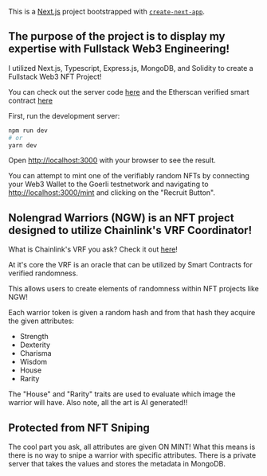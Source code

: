 This is a [Next.js](https://nextjs.org/) project bootstrapped with [`create-next-app`](https://github.com/vercel/next.js/tree/canary/packages/create-next-app).

## The purpose of the project is to display my expertise with Fullstack Web3 Engineering!

I utilized Next.js, Typescript, Express.js, MongoDB, and Solidity to create a Fullstack Web3 NFT Project!

You can check out the server code [here](https://github.com/TeflonTrout/nolengrad-warriors-server-51oi) and the Etherscan verified smart contract [here](https://goerli.etherscan.io/address/0x4b6fde23bb4224a3c57450c89902d48bb23f8819)

First, run the development server:

```bash
npm run dev
# or
yarn dev
```

Open [http://localhost:3000](http://localhost:3000) with your browser to see the result.

You can attempt to mint one of the verifiably random NFTs by connecting your Web3 Wallet to the Goerli testnetwork and navigating to [http://localhost:3000/mint](http://localhost:3000/mint) and clicking on the "Recruit Button".

## Nolengrad Warriors (NGW) is an NFT project designed to utilize Chainlink's VRF Coordinator!

What is Chainlink's VRF you ask? Check it out [here](https://docs.chain.link/docs/vrf/v2/introduction/)!

At it's core the VRF is an oracle that can be utilized by Smart Contracts for verified randomness.

This allows users to create elements of randomness within NFT projects like NGW!

Each warrior token is given a random hash and from that hash they acquire the given attributes:

- Strength
- Dexterity
- Charisma
- Wisdom
- House
- Rarity

The "House" and "Rarity" traits are used to evaluate which image the warrior will have. Also note, all the art is AI generated!!

## Protected from NFT Sniping

The cool part you ask, all attributes are given ON MINT! What this means is there is no way to snipe a warrior with specific attributes.
There is a private server that takes the values and stores the metadata in MongoDB.
